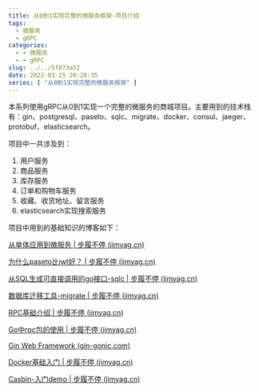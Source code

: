 ```yaml
---
title: 从0到1实现完整的微服务框架-项目介绍
tags:
  - 微服务
  - gRPC
categories:
  - - 微服务
  - - gRPC
slug: ../../5f073a52
date: 2022-03-25 20:26:35
series: [ "从0到1实现完整的微服务框架" ] 
---
```


本系列使用gRPC从0到1实现一个完整的微服务的商城项目。主要用到的技术栈有：gin、postgresql、paseto、sqlc、migrate、docker、consul、jaeger、protobuf、elasticsearch。

<!--more-->

项目中一共涉及到：

1. 用户服务
2. 商品服务
3. 库存服务
4. 订单和购物车服务
5. 收藏、收货地址、留言服务
6. elasticsearch实现搜索服务



项目中用到的基础知识的博客如下：

[从单体应用到微服务 | 步履不停 (jimyag.cn)](https://jimyag.cn/posts/acba46c5/)

[为什么paseto比jwt好？ | 步履不停 (jimyag.cn)](https://jimyag.cn/posts/d5376d72/)

[从SQL生成可直接调用的go接口-sqlc | 步履不停 (jimyag.cn)](https://jimyag.cn/posts/900c3133/)

[数据库迁移工具-migrate | 步履不停 (jimyag.cn)](https://jimyag.cn/posts/e7121931/)

[RPC基础介绍 | 步履不停 (jimyag.cn)](https://jimyag.cn/posts/8d24f484/)

[Go中rpc包的使用 | 步履不停 (jimyag.cn)](https://jimyag.cn/posts/11a90fe7/)

[Gin Web Framework (gin-gonic.com)](https://gin-gonic.com/zh-cn/)

[Docker基础入门 | 步履不停 (jimyag.cn)](https://jimyag.cn/posts/8b63f587/)

[Casbin-入门demo | 步履不停 (jimyag.cn)](https://jimyag.cn/posts/112bfef3/)
